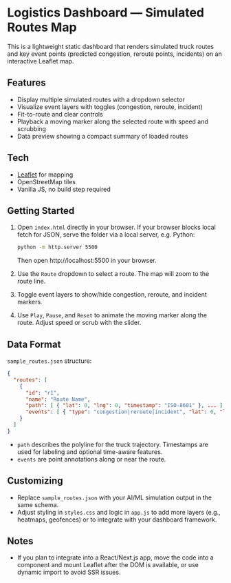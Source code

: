 # Logistics Dashboard — Simulated Routes Map

This is a lightweight static dashboard that renders simulated truck routes and key event points (predicted congestion, reroute points, incidents) on an interactive Leaflet map.

## Features
- Display multiple simulated routes with a dropdown selector
- Visualize event layers with toggles (congestion, reroute, incident)
- Fit-to-route and clear controls
- Playback a moving marker along the selected route with speed and scrubbing
- Data preview showing a compact summary of loaded routes

## Tech
- [Leaflet](https://leafletjs.com/) for mapping
- OpenStreetMap tiles
- Vanilla JS, no build step required

## Getting Started
1. Open `index.html` directly in your browser. If your browser blocks local fetch for JSON, serve the folder via a local server, e.g. Python:
   ```bash
   python -m http.server 5500
   ```
   Then open http://localhost:5500 in your browser.

2. Use the `Route` dropdown to select a route. The map will zoom to the route line.
3. Toggle event layers to show/hide congestion, reroute, and incident markers.
4. Use `Play`, `Pause`, and `Reset` to animate the moving marker along the route. Adjust speed or scrub with the slider.

## Data Format
`sample_routes.json` structure:
```json
{
  "routes": [
    {
      "id": "r1",
      "name": "Route Name",
      "path": [ { "lat": 0, "lng": 0, "timestamp": "ISO-8601" }, ... ],
      "events": [ { "type": "congestion|reroute|incident", "lat": 0, "lng": 0, "time": "ISO-8601", "severity": "low|medium|high", "note": "..." } ]
    }
  ]
}
```

- `path` describes the polyline for the truck trajectory. Timestamps are used for labeling and optional time-aware features.
- `events` are point annotations along or near the route.

## Customizing
- Replace `sample_routes.json` with your AI/ML simulation output in the same schema.
- Adjust styling in `styles.css` and logic in `app.js` to add more layers (e.g., heatmaps, geofences) or to integrate with your dashboard framework.

## Notes
- If you plan to integrate into a React/Next.js app, move the code into a component and mount Leaflet after the DOM is available, or use dynamic import to avoid SSR issues.
